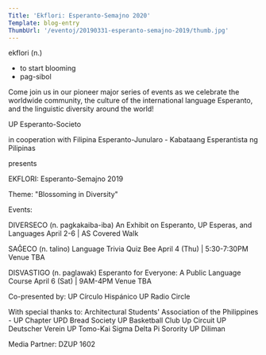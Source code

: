```yaml
---
Title: 'Ekflori: Esperanto-Semajno 2020'
Template: blog-entry
ThumbUrl: '/eventoj/20190331-esperanto-semajno-2019/thumb.jpg'
---
```


ekflori (n.)
* to start blooming
* pag-sibol

Come join us in our pioneer major series of events as we celebrate the worldwide community, the culture of the international language Esperanto, and the linguistic diversity around the world!

UP Esperanto-Societo

in cooperation with
Filipina Esperanto-Junularo - Kabataang Esperantista ng Pilipinas

presents

EKFLORI: Esperanto-Semajno 2019

Theme: "Blossoming in Diversity"

Events:

DIVERSECO (n. pagkakaiba-iba)
An Exhibit on Esperanto, UP Esperas, and Languages
April 2-6 | AS Covered Walk

SAĜECO (n. talino)
Language Trivia Quiz Bee
April 4 (Thu) | 5:30-7:30PM
Venue TBA

DISVASTIGO (n. paglawak)
Esperanto for Everyone: A Public Language Course
April 6 (Sat) | 9AM-4PM
Venue TBA

Co-presented by:
UP Círculo Hispánico
UP Radio Circle

With special thanks to:
Architectural Students' Association of the Philippines - UP Chapter
UPD Bread Society
UP Basketball Club
Up Circuit
UP Deutscher Verein
UP Tomo-Kai
Sigma Delta Pi Sorority UP Diliman

Media Partner:
DZUP 1602
